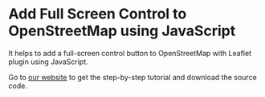 # Add Full Screen Control to OpenStreetMap using JavaScript
It helps to add a full-screen control button to OpenStreetMap with Leaflet plugin using JavaScript.

Go to [our website](https://www.codexworld.com/how-to/add-full-screen-control-to-openstreetmap-using-javascript/) to get the step-by-step tutorial and download the source code. 
